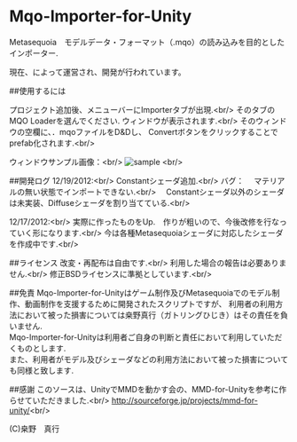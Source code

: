 Mqo-Importer-for-Unity
======================
Metasequoia　モデルデータ・フォーマット（.mqo）の読み込みを目的としたインポーター.

現在、によって運営され、開発が行われています。


##使用するには

プロジェクト追加後、メニューバーにImporterタブが出現.<br\/>
そのタブのMQO Loaderを選んでください.
ウィンドウが表示されます.<br\/>
そのウィンドウの空欄に、．mqoファイルをD&Dし、
Convertボタンをクリックすることでprefab化されます.<br\/>

ウィンドウサンプル画像：<br\/>
![sample](https://raw.github.com/YuhaOh/Mqo-Importer-for-Unity/master/Window_sample.jpg)
<br\/>

##開発ログ
12/19/2012:<br\/>
Constantシェーダ追加.<br\/>
バグ：
　マテリアルの無い状態でインポートできない.<br\/>
　Constantシェーダ以外のシェーダは未実装、Diffuseシェーダを割り当てている.<br\/>


12/17/2012:<br\/>
実際に作ったものをUp.　作りが粗いので、今後改修を行なっていく形になります.<br\/>
今は各種Metasequoiaシェーダに対応したシェーダを作成中です.<br\/>

##ライセンス
改変・再配布は自由です.<br\/>
利用した場合の報告は必要ありません.<br\/>
修正BSDライセンスに準拠としています.<br\/>

##免責
Mqo-Importer-for-Unityはゲーム制作及びMetasequoiaでのモデル制作、動画制作を支援するために開発されたスクリプトですが、
利用者の利用方法において被った損害については桒野真行（ガトリングひじき）はその責任を負いません.<br>
Mqo-Importer-for-Unityは利用者ご自身の判断と責任において利用していただくものとします.<br>
また、利用者がモデル及びシェーダなどの利用方法において被った損害についても同様と致します.<br>

##感謝
このソースは、UnityでMMDを動かす会の、MMD-for-Unityを参考に作らせていただきました.<br\/>
http://sourceforge.jp/projects/mmd-for-unity/<br\/>

(C)桒野　真行
